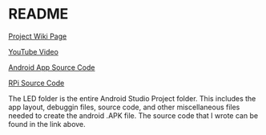 # README #

[Project Wiki Page](https://github.com/andrewStich/Electric-Longboard/wiki)

[YouTube Video](https://www.youtube.com/watch?v=KHuwPriVj1I&t=19s)

[Android App Source Code](https://github.com/andrewStich/Electric-Longboard/tree/master/LED/app/src/main/java/com/boredbros/led)

[RPi Source Code](https://github.com/andrewStich/Electric-Longboard/tree/master/RPi%20Source)

The LED folder is the entire Android Studio Project folder. This includes the app layout, debuggin files, source code, and other miscellaneous files needed to create the android .APK file. The source code that I wrote can be found in the link above.
